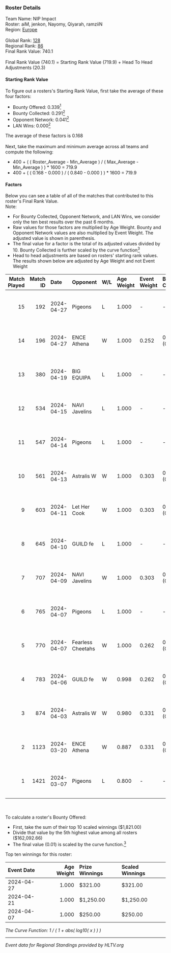 ### Roster Details<br />
Team Name: NIP Impact<br />
Roster: aiM, jenkon, Nayomy, Qiyarah, ramziiN<br />
Region: [Europe]( ../standings_europe.md)<br />
<br />
Global Rank: [128](../standings_global.md)<br />
Regional Rank: [86]( ../standings_europe.md)<br />
Final Rank Value:  740.1<br />
<br />
Final Rank Value (740.1) = Starting Rank Value (719.9) + Head To Head Adjustments (20.3)<br />

#### Starting Rank Value<br />
To figure out a rosters's Starting Rank Value, first take the average of these four factors:<br />
- Bounty Offered: 0.339[<sup>1</sup>](#table2)
- Bounty Collected: 0.291[<sup>2</sup>](#table1)
- Opponent Network: 0.041[<sup>2</sup>](#table1)
- LAN Wins: 0.000[<sup>2</sup>](#table1)

The average of these factors is 0.168<br />
<br />
Next, take the maximum and minimum average across all teams and compute the following:<br />
- 400 + ( ( Roster_Average - Min_Average ) / ( Max_Average - Min_Average ) ) * 1600 = 719.9
- 400 + ( ( 0.168 - 0.000 ) / ( 0.840 - 0.000 ) ) * 1600 = 719.9


#### Factors<br />
Below you can see a table of all of the matches that contributed to this roster's Final Rank Value.<br />
Note:<br />

- For Bounty Collected, Opponent Network, and LAN Wins, we consider only the ten best results over the past 6 months.
- Raw values for those factors are multiplied by Age Weight. Bounty and Opponent Network values are also multiplied by Event Weight. The adjusted value is shown in parenthesis.
- The final value for a factor is the total of its adjusted values divided by 10. Bounty Collected is further scaled by the curve function[<sup>3</sup>](#curveFunction)
- Head to head adjustments are based on rosters' starting rank values. The results shown below are adjusted by Age Weight and not Event Weight
<span id="table1"></span><br />


| Match Played | Match ID | Date       | Opponent          | W/L | Age Weight | Event Weight | Bounty Collected | Opponent Network | LAN Wins  | H2H Adj. | Roster                                |
| -: | -: | :- | :- | :- | :- | :- | :- | :- | :- | -: | :- |
|           15 |      192 | 2024-04-27 | Pigeons           | L   | 1.000      | -            | -                | -                | -         |    -8.55 | aiM, jenkon, Nayomy, Qiyarah, ramziiN |
|           14 |      196 | 2024-04-27 | ENCE Athena       | W   | 1.000      | 0.252        | 0.009 (0.002)    | 0.142 (0.036)    | 0 (0.000) |    11.52 | aiM, jenkon, Nayomy, Qiyarah, ramziiN |
|           13 |      380 | 2024-04-19 | BIG EQUIPA        | L   | 1.000      | -            | -                | -                | -         |   -16.33 | aiM, jenkon, Nayomy, Qiyarah, ramziiN |
|           12 |      534 | 2024-04-15 | NAVI Javelins     | L   | 1.000      | -            | -                | -                | -         |   -12.52 | aiM, jenkon, Nayomy, Qiyarah, ramziiN |
|           11 |      547 | 2024-04-14 | Pigeons           | L   | 1.000      | -            | -                | -                | -         |    -9.61 | aiM, jenkon, Nayomy, Qiyarah, ramziiN |
|           10 |      561 | 2024-04-13 | Astralis W        | W   | 1.000      | 0.303        | 0.005 (0.002)    | 0.075 (0.023)    | 0 (0.000) |     9.37 | aiM, jenkon, Nayomy, Qiyarah, ramziiN |
|            9 |      603 | 2024-04-11 | Let Her Cook      | W   | 1.000      | 0.303        | 0.000 (0.000)    | 0.204 (0.062)    | 0 (0.000) |    11.50 | aiM, jenkon, Nayomy, Qiyarah, ramziiN |
|            8 |      645 | 2024-04-10 | GUILD fe          | L   | 1.000      | -            | -                | -                | -         |   -18.54 | aiM, jenkon, Nayomy, Qiyarah, ramziiN |
|            7 |      707 | 2024-04-09 | NAVI Javelins     | W   | 1.000      | 0.303        | 0.060 (0.018)    | 0.412 (0.125)    | 0 (0.000) |    18.82 | aiM, jenkon, Nayomy, Qiyarah, ramziiN |
|            6 |      765 | 2024-04-07 | Pigeons           | L   | 1.000      | -            | -                | -                | -         |   -10.73 | aiM, jenkon, Nayomy, Qiyarah, ramziiN |
|            5 |      770 | 2024-04-07 | Fearless Cheetahs | W   | 1.000      | 0.262        | 0.030 (0.008)    | 0.192 (0.050)    | 0 (0.000) |    16.60 | aiM, jenkon, Nayomy, Qiyarah, ramziiN |
|            4 |      783 | 2024-04-06 | GUILD fe          | W   | 0.998      | 0.262        | 0.011 (0.003)    | 0.199 (0.052)    | 0 (0.000) |    13.80 | aiM, jenkon, Nayomy, Qiyarah, ramziiN |
|            3 |      874 | 2024-04-03 | Astralis W        | W   | 0.980      | 0.331        | 0.005 (0.002)    | 0.075 (0.024)    | 0 (0.000) |    10.72 | aiM, jenkon, Nayomy, Qiyarah, ramziiN |
|            2 |     1123 | 2024-03-20 | ENCE Athena       | W   | 0.887      | 0.331        | 0.009 (0.003)    | 0.142 (0.042)    | 0 (0.000) |    12.87 | aiM, jenkon, Nayomy, Qiyarah, ramziiN |
|            1 |     1421 | 2024-03-07 | Pigeons           | L   | 0.800      | -            | -                | -                | -         |    -8.65 | aiM, jenkon, Nayomy, Qiyarah, ramziiN |

<br />
<span id="table2"></span><br />
To calculate a roster's Bounty Offered:<br />

- First, take the sum of their top 10 scaled winnings ($1,821.00)
- Divide that value by the 5th highest value among all rosters ($162,092.66)
- The final value (0.01) is scaled by the curve function.[<sup>3</sup>](#curveFunction)

Top ten winnings for this roster:<br />

| Event Date | Age Weight | Prize Winnings | Scaled Winnings |
| :- | -: | :- | :- |
| 2024-04-27 |      1.000 | $321.00        | $321.00         |
| 2024-04-21 |      1.000 | $1,250.00      | $1,250.00       |
| 2024-04-07 |      1.000 | $250.00        | $250.00         |


<span id="curveFunction"></span>_The Curve Function: 1 / ( 1 + abs( log10( x ) ) )_<br />

---
_Event data for Regional Standings provided by HLTV.org_<br />
